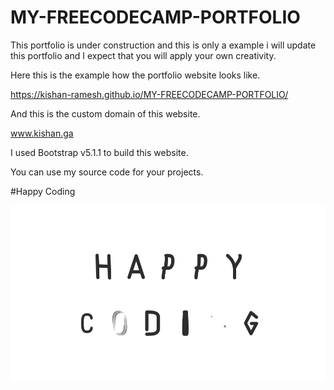 # MY-FREECODECAMP-PORTFOLIO

This portfolio is under construction and this is only a example i will update this portfolio and I expect that you will apply your own creativity.

Here this is the example how the portfolio website looks like.

https://kishan-ramesh.github.io/MY-FREECODECAMP-PORTFOLIO/

And this is the custom domain of this website.

www.kishan.ga

I used Bootstrap v5.1.1 to build this website.

You can use my source code for your projects.

#Happy Coding

<!DOCTYPE html>
<html>
  <body>
    <img src="Happy-Coding.gif" alt="Please Refresh">
  </body>
  </html>
